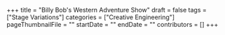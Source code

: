+++
title = "Billy Bob's Western Adventure Show"
draft = false
tags = ["Stage Variations"]
categories = ["Creative Engineering"]
pageThumbnailFile = ""
startDate = ""
endDate = ""
contributors = []
+++
